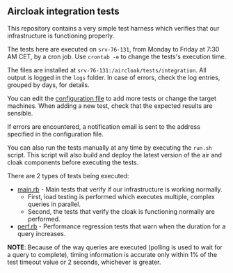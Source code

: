 ## Aircloak integration tests

This repository contains a very simple test harness which verifies that our infrastructure is functioning properly.

The tests here are executed on `srv-76-131`, from Monday to Friday at 7:30 AM CET, by a cron job.
Use `crontab -e` to change the tests's execution time.

The files are installed at `srv-76-131:/aircloak/tests/integration`. All output is logged in the `logs` folder.
In case of errors, check the log entries, grouped by days, for details.

You can edit the [configuration file](config.json) to add more tests or change the target machines.
When adding a new test, check that the expected results are sensible.

If errors are encountered, a notification email is sent to the address specified in the configuration file.

You can also run the tests manually at any time by executing the `run.sh` script.
This script will also build and deploy the latest version of the air and cloak components before executing the tests.

There are 2 types of tests being executed:
  - [main.rb](main.rb) - Main tests that verify if our infrastructure is working normally.
    - First, load testing is performed which executes multiple, complex queries in parallel.
    - Second, the tests that verify the cloak is functioning normally are performed.
  - [perf.rb](perf.rb) - Performance regression tests that warn when the duration for a query increases.

__NOTE__: Because of the way queries are executed (polling is used to wait for a query to complete),
timing information is accurate only within 1% of the test timeout value or 2 seconds, whichever is greater.
